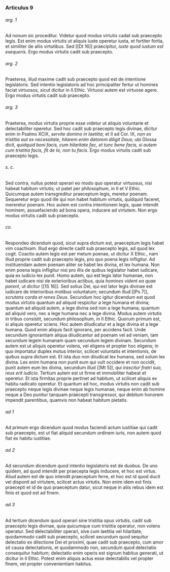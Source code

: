 ### Articulus 9

###### arg. 1
Ad nonum sic proceditur. Videtur quod modus virtutis cadat sub praecepto legis. Est enim modus virtutis ut aliquis iuste operetur iusta, et fortiter fortia, et similiter de aliis virtutibus. Sed [[Dt 16]] praecipitur, *iuste quod iustum est exequeris*. Ergo modus virtutis cadit sub praecepto.

###### arg. 2
Praeterea, illud maxime cadit sub praecepto quod est de intentione legislatoris. Sed intentio legislatoris ad hoc principaliter fertur ut homines faciat virtuosos, sicut dicitur in II Ethic. Virtuosi autem est virtuose agere. Ergo modus virtutis cadit sub praecepto.

###### arg. 3
Praeterea, modus virtutis proprie esse videtur ut aliquis voluntarie et delectabiliter operetur. Sed hoc cadit sub praecepto legis divinae, dicitur enim in Psalmo XCIX, *servite domino in laetitia*; et II ad Cor. IX, *non ex tristitia aut ex necessitate, hilarem enim datorem diligit Deus*; ubi Glossa dicit, *quidquid boni facis, cum hilaritate fac, et tunc bene facis, si autem cum tristitia facis, fit de te, non tu facis*. Ergo modus virtutis cadit sub praecepto legis.

###### s. c.
Sed contra, nullus potest operari eo modo quo operatur virtuosus, nisi habeat habitum virtutis; ut patet per philosophum, in II et V Ethic. Quicumque autem transgreditur praeceptum legis, meretur poenam. Sequeretur ergo quod ille qui non habet habitum virtutis, quidquid faceret, mereretur poenam. Hoc autem est contra intentionem legis, quae intendit hominem, assuefaciendo ad bona opera, inducere ad virtutem. Non ergo modus virtutis cadit sub praecepto.

###### co.
Respondeo dicendum quod, sicut supra dictum est, praeceptum legis habet vim coactivam. Illud ergo directe cadit sub praecepto legis, ad quod lex cogit. Coactio autem legis est per metum poenae, ut dicitur X Ethic., nam illud proprie cadit sub praecepto legis, pro quo poena legis infligitur. Ad instituendam autem poenam aliter se habet lex divina, et lex humana. Non enim poena legis infligitur nisi pro illis de quibus legislator habet iudicare, quia ex iudicio lex punit. Homo autem, qui est legis lator humanae, non habet iudicare nisi de exterioribus actibus, quia *homines vident ea quae parent*, ut dicitur [[1S 16]]. Sed solius Dei, qui est lator legis divinae est iudicare de interioribus motibus voluntatum; secundum illud [[Ps 7]], *scrutans corda et renes Deus*. Secundum hoc igitur dicendum est quod modus virtutis quantum ad aliquid respicitur a lege humana et divina; quantum ad aliquid autem, a lege divina sed non a lege humana; quantum ad aliquid vero, nec a lege humana nec a lege divina. Modus autem virtutis in tribus consistit, secundum philosophum, in II Ethic. Quorum primum est, si aliquis operetur sciens. Hoc autem diiudicatur et a lege divina et a lege humana. Quod enim aliquis facit ignorans, per accidens facit. Unde secundum ignorantiam aliqua diiudicantur ad poenam vel ad veniam, tam secundum legem humanam quam secundum legem divinam. Secundum autem est ut aliquis operetur volens, vel eligens et propter hoc eligens; in quo importatur duplex motus interior, scilicet voluntatis et intentionis, de quibus supra dictum est. Et ista duo non diiudicat lex humana, sed solum lex divina. Lex enim humana non punit eum qui vult occidere et non occidit, punit autem eum lex divina, secundum illud [[Mt 5]], *qui irascitur fratri suo, reus erit iudicio*. Tertium autem est ut firme et immobiliter habeat et operetur. Et ista firmitas proprie pertinet ad habitum, ut scilicet aliquis ex habitu radicato operetur. Et quantum ad hoc, modus virtutis non cadit sub praecepto neque legis divinae neque legis humanae, neque enim ab homine neque a Deo punitur tanquam praecepti transgressor, qui debitum honorem impendit parentibus, quamvis non habeat habitum pietatis.

###### ad 1
Ad primum ergo dicendum quod modus faciendi actum iustitiae qui cadit sub praecepto, est ut fiat aliquid secundum ordinem iuris, non autem quod fiat ex habitu iustitiae.

###### ad 2
Ad secundum dicendum quod intentio legislatoris est de duobus. De uno quidem, ad quod intendit per praecepta legis inducere, et hoc est virtus. Aliud autem est de quo intendit praeceptum ferre, et hoc est id quod ducit vel disponit ad virtutem, scilicet actus virtutis. Non enim idem est finis praecepti et id de quo praeceptum datur, sicut neque in aliis rebus idem est finis et quod est ad finem.

###### ad 3
Ad tertium dicendum quod operari sine tristitia opus virtutis, cadit sub praecepto legis divinae, quia quicumque cum tristitia operatur, non volens operatur. Sed delectabiliter operari, sive cum laetitia vel hilaritate, quodammodo cadit sub praecepto, scilicet secundum quod sequitur delectatio ex dilectione Dei et proximi, quae cadit sub praecepto, cum amor sit causa delectationis, et quodammodo non, secundum quod delectatio consequitur habitum; delectatio enim operis est signum habitus generati, ut dicitur in II Ethic. Potest enim aliquis actus esse delectabilis vel propter finem, vel propter convenientiam habitus.


